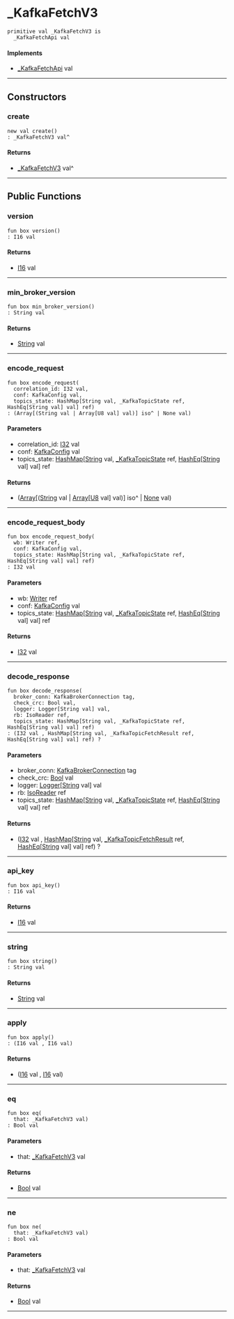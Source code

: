 # _KafkaFetchV3

```pony
primitive val _KafkaFetchV3 is
  _KafkaFetchApi val
```

#### Implements

* [_KafkaFetchApi](pony-kafka-_KafkaFetchApi) val

---

## Constructors

### create

```pony
new val create()
: _KafkaFetchV3 val^
```

#### Returns

* [_KafkaFetchV3](pony-kafka-_KafkaFetchV3) val^

---

## Public Functions

### version

```pony
fun box version()
: I16 val
```

#### Returns

* [I16](builtin-I16) val

---

### min_broker_version

```pony
fun box min_broker_version()
: String val
```

#### Returns

* [String](builtin-String) val

---

### encode_request

```pony
fun box encode_request(
  correlation_id: I32 val,
  conf: KafkaConfig val,
  topics_state: HashMap[String val, _KafkaTopicState ref, HashEq[String val] val] ref)
: (Array[(String val | Array[U8 val] val)] iso^ | None val)
```
#### Parameters

*   correlation_id: [I32](builtin-I32) val
*   conf: [KafkaConfig](pony-kafka-KafkaConfig) val
*   topics_state: [HashMap](collections-HashMap)\[[String](builtin-String) val, [_KafkaTopicState](pony-kafka-_KafkaTopicState) ref, [HashEq](collections-HashEq)\[[String](builtin-String) val\] val\] ref

#### Returns

* ([Array](builtin-Array)\[([String](builtin-String) val | [Array](builtin-Array)\[[U8](builtin-U8) val\] val)\] iso^ | [None](builtin-None) val)

---

### encode_request_body

```pony
fun box encode_request_body(
  wb: Writer ref,
  conf: KafkaConfig val,
  topics_state: HashMap[String val, _KafkaTopicState ref, HashEq[String val] val] ref)
: I32 val
```
#### Parameters

*   wb: [Writer](.-custombuffered-Writer) ref
*   conf: [KafkaConfig](pony-kafka-KafkaConfig) val
*   topics_state: [HashMap](collections-HashMap)\[[String](builtin-String) val, [_KafkaTopicState](pony-kafka-_KafkaTopicState) ref, [HashEq](collections-HashEq)\[[String](builtin-String) val\] val\] ref

#### Returns

* [I32](builtin-I32) val

---

### decode_response

```pony
fun box decode_response(
  broker_conn: KafkaBrokerConnection tag,
  check_crc: Bool val,
  logger: Logger[String val] val,
  rb: IsoReader ref,
  topics_state: HashMap[String val, _KafkaTopicState ref, HashEq[String val] val] ref)
: (I32 val , HashMap[String val, _KafkaTopicFetchResult ref, HashEq[String val] val] ref) ?
```
#### Parameters

*   broker_conn: [KafkaBrokerConnection](pony-kafka-KafkaBrokerConnection) tag
*   check_crc: [Bool](builtin-Bool) val
*   logger: [Logger](.-customlogger-Logger)\[[String](builtin-String) val\] val
*   rb: [IsoReader](.-custombuffered-IsoReader) ref
*   topics_state: [HashMap](collections-HashMap)\[[String](builtin-String) val, [_KafkaTopicState](pony-kafka-_KafkaTopicState) ref, [HashEq](collections-HashEq)\[[String](builtin-String) val\] val\] ref

#### Returns

* ([I32](builtin-I32) val , [HashMap](collections-HashMap)\[[String](builtin-String) val, [_KafkaTopicFetchResult](pony-kafka-_KafkaTopicFetchResult) ref, [HashEq](collections-HashEq)\[[String](builtin-String) val\] val\] ref) ?

---

### api_key

```pony
fun box api_key()
: I16 val
```

#### Returns

* [I16](builtin-I16) val

---

### string

```pony
fun box string()
: String val
```

#### Returns

* [String](builtin-String) val

---

### apply

```pony
fun box apply()
: (I16 val , I16 val)
```

#### Returns

* ([I16](builtin-I16) val , [I16](builtin-I16) val)

---

### eq

```pony
fun box eq(
  that: _KafkaFetchV3 val)
: Bool val
```
#### Parameters

*   that: [_KafkaFetchV3](pony-kafka-_KafkaFetchV3) val

#### Returns

* [Bool](builtin-Bool) val

---

### ne

```pony
fun box ne(
  that: _KafkaFetchV3 val)
: Bool val
```
#### Parameters

*   that: [_KafkaFetchV3](pony-kafka-_KafkaFetchV3) val

#### Returns

* [Bool](builtin-Bool) val

---


